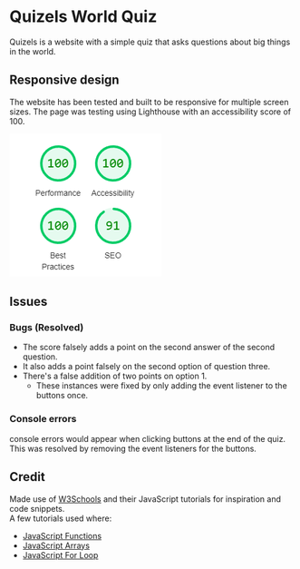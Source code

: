 # Quizels World Quiz
Quizels is a website with a simple quiz that asks questions about big things in the world.
## Responsive design
The website has been tested and built to be responsive for multiple screen sizes. The page was testing using Lighthouse with an accessibility score of 100.

![Lighthouse test results](assets/images/Lighthouse_quizels.png)


## Issues

### Bugs (Resolved)
- The score falsely adds a point on the second answer of the second question.
- It also adds a point falsely on the second option of question three.
- There's a false addition of two points on option 1.
    * These instances were fixed by only adding the event listener to the buttons once.

### Console errors
console errors would appear when clicking buttons at the end of the quiz. This was resolved by removing the event listeners for the buttons.



## Credit
Made use of [W3Schools](https://www.w3schools.com/js/) and their JavaScript tutorials for inspiration and code snippets.  
A few tutorials used where:
- [JavaScript Functions](https://www.w3schools.com/js/js_functions.asp)
- [JavaScript Arrays](https://www.w3schools.com/js/js_arrays.asp)
- [JavaScript For Loop](https://www.w3schools.com/js/js_loop_for.asp)